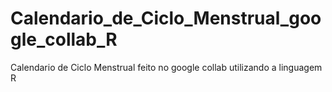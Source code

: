 # Calendario_de_Ciclo_Menstrual_google_collab_R
Calendario de Ciclo Menstrual feito no google collab utilizando a linguagem R
